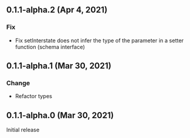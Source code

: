 ## 0.1.1-alpha.2 (Apr 4, 2021)

### Fix

- Fix setInterstate does not infer the type of the parameter in a setter function (schema interface)

## 0.1.1-alpha.1 (Mar 30, 2021)

### Change

- Refactor types

## 0.1.1-alpha.0 (Mar 30, 2021)

Initial release
